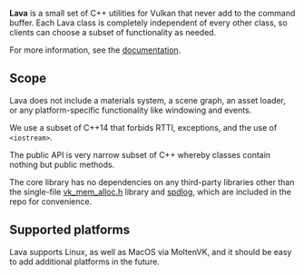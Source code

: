 
**Lava** is a small set of C++ utilities for Vulkan that never add to the command buffer. 
Each Lava class is completely independent of every other class, so clients can choose a subset
of functionality as needed.

For more information, see the [documentation](http://github.prideout.net/lava/index.html).

## Scope

Lava does not include a materials system, a scene graph, an asset loader, or any
platform-specific functionality like windowing and events.

We use a subset of C++14 that forbids RTTI, exceptions, and the use of `<iostream>`.

The public API is very narrow subset of C++ whereby classes contain nothing but public methods.

The core library has no dependencies on any third-party libraries other than the single-file
[vk_mem_alloc.h](src/vk_mem_alloc.h) library and [spdlog](https://github.com/gabime/spdlog), which
are included in the repo for convenience.

## Supported platforms

Lava supports Linux, as well as MacOS via MoltenVK, and it should be easy to add additional
platforms in the future.